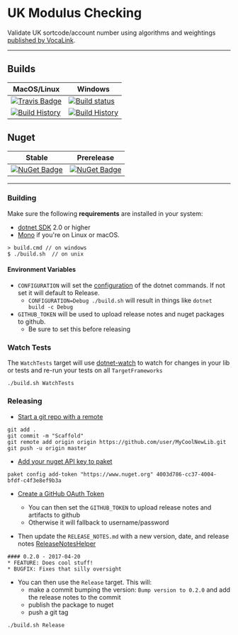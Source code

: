 # UK Modulus Checking

Validate UK sortcode/account number using algorithms and weightings [published by VocaLink](https://www.vocalink.com/customer-support/modulus-checking/).

---

## Builds

MacOS/Linux | Windows
--- | ---
[![Travis Badge](https://travis-ci.org/transactiveltd/uk-modulus-checking.svg?branch=master)](https://travis-ci.org/transactiveltd/uk-modulus-checking) | [![Build status](https://ci.appveyor.com/api/projects/status/github/transactiveltd/uk-modulus-checking?svg=true)](https://ci.appveyor.com/project/transactiveltd/uk-modulus-checking)
[![Build History](https://buildstats.info/travisci/chart/transactiveltd/uk-modulus-checking)](https://travis-ci.org/transactiveltd/uk-modulus-checking/builds) | [![Build History](https://buildstats.info/appveyor/chart/transactiveltd/uk-modulus-checking)](https://ci.appveyor.com/project/transactiveltd/uk-modulus-checking)  


## Nuget 

Stable | Prerelease
--- | ---
[![NuGet Badge](https://buildstats.info/nuget/UkModulusCheck)](https://www.nuget.org/packages/UkModulusCheck/) | [![NuGet Badge](https://buildstats.info/nuget/UkModulusCheck?includePreReleases=true)](https://www.nuget.org/packages/UkModulusCheck/)

---

### Building


Make sure the following **requirements** are installed in your system:

* [dotnet SDK](https://www.microsoft.com/net/download/core) 2.0 or higher
* [Mono](http://www.mono-project.com/) if you're on Linux or macOS.

```
> build.cmd // on windows
$ ./build.sh  // on unix
```

#### Environment Variables

* `CONFIGURATION` will set the [configuration](https://docs.microsoft.com/en-us/dotnet/core/tools/dotnet-build?tabs=netcore2x#options) of the dotnet commands.  If not set it will default to Release.
  * `CONFIGURATION=Debug ./build.sh` will result in things like `dotnet build -c Debug`
* `GITHUB_TOKEN` will be used to upload release notes and nuget packages to github.
  * Be sure to set this before releasing

### Watch Tests

The `WatchTests` target will use [dotnet-watch](https://github.com/aspnet/Docs/blob/master/aspnetcore/tutorials/dotnet-watch.md) to watch for changes in your lib or tests and re-run your tests on all `TargetFrameworks`

```
./build.sh WatchTests
```

### Releasing
* [Start a git repo with a remote](https://help.github.com/articles/adding-an-existing-project-to-github-using-the-command-line/)

```
git add .
git commit -m "Scaffold"
git remote add origin origin https://github.com/user/MyCoolNewLib.git
git push -u origin master
```

* [Add your nuget API key to paket](https://fsprojects.github.io/Paket/paket-config.html#Adding-a-NuGet-API-key)

```
paket config add-token "https://www.nuget.org" 4003d786-cc37-4004-bfdf-c4f3e8ef9b3a
```

* [Create a GitHub OAuth Token](https://help.github.com/articles/creating-a-personal-access-token-for-the-command-line/)
    * You can then set the `GITHUB_TOKEN` to upload release notes and artifacts to github
    * Otherwise it will fallback to username/password


* Then update the `RELEASE_NOTES.md` with a new version, date, and release notes [ReleaseNotesHelper](https://fsharp.github.io/FAKE/apidocs/fake-releasenoteshelper.html)

```
#### 0.2.0 - 2017-04-20
* FEATURE: Does cool stuff!
* BUGFIX: Fixes that silly oversight
```

* You can then use the `Release` target.  This will:
    * make a commit bumping the version:  `Bump version to 0.2.0` and add the release notes to the commit
    * publish the package to nuget
    * push a git tag

```
./build.sh Release
```
